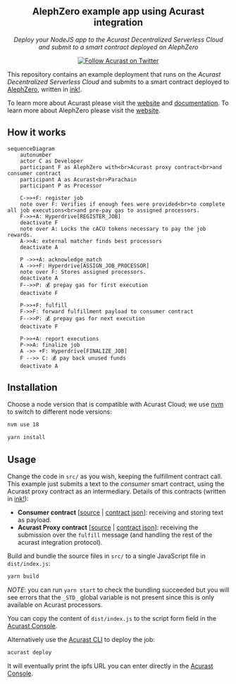 <h2 align="center">AlephZero example app using Acurast integration</h2>

<p align="center">
  <em>
    Deploy your NodeJS app to the Acurast Decentralized Serverless Cloud and submit to a smart contract deployed on AlephZero
  </em>
</p>

<p align="center">
  <a href="https://twitter.com/Acurast">
    <img alt="Follow Acurast on Twitter" src="https://img.shields.io/badge/%40Acurast-9f9f9f?style=flat-square&logo=x&labelColor=555"></a>
</p>

This repository contains an example deployment that runs on the _Acurast Decentralized Serverless Cloud_ and submits to a smart contract deployed to [AlephZero](https://alephzero.org/), written in [ink!](https://use.ink/).

To learn more about Acurast please visit the [website](https://acurast.com/) and [documentation](https://docs.acurast.com/).
To learn more about AlephZero please visit the [website](https://alephzero.org/).

## How it works


```mermaid
sequenceDiagram
    autonumber
    actor C as Developer
    participant F as AlephZero with<br>Acurast proxy contract<br>and consumer contract
    participant A as Acurast<br>Parachain
    participant P as Processor
    
    C->>+F: register job
    note over F: Verifies if enough fees were provided<br>to complete all job executions<br>and pre-pay gas to assigned processors.
    F->>+A: Hyperdrive[REGISTER_JOB]
    deactivate F
    note over A: Locks the cACU tokens necessary to pay the job rewards.
    A->>A: external matcher finds best processors
    deactivate A

    P ->>+A: acknowledge_match
    A ->>+F: Hyperdrive[ASSIGN_JOB_PROCESSOR]
    note over F: Stores assigned processors.
    deactivate A
    F-->>P: 💰 prepay gas for first execution
    deactivate F
    
    P->>+F: fulfill
    F->>F: forward fulfillment payload to consumer contract
    F-->>P: 💰 prepay gas for next execution
    deactivate F

    P->>+A: report executions
    P->>A: finalize job
    A ->> +F: Hyperdrive[FINALIZE_JOB]
    F -->> C: 💰 pay back unused funds
    deactivate A
```

## Installation

Choose a node version that is compatible with Acurast Cloud; we use [nvm](https://github.com/nvm-sh/nvm) to switch to different node versions:

```sh
nvm use 18
```

```sh
yarn install
```

## Usage

Change the code in `src/` as you wish, keeping the fulfillment contract call. This example just submits a text to the _consumer_ smart contract, using the Acurast proxy contract as an intermediary. Details of this contracts (written in [ink!](https://use.ink/)):

- **Consumer contract** [[source](https://github.com/Acurast/acurast-substrate/blob/develop/hyperdrive/ink/consumer/lib.rs) | [contract json](./acurast_consumer_ink.json)]: receiving and storing text as payload.
- **Acurast Proxy contract** [[source](https://github.com/Acurast/acurast-substrate/blob/develop/hyperdrive/ink/proxy/lib.rs) | [contract json](./src/acurast_proxy_ink.json)]: receiving the submission over the `fulfill` message (and handling the rest of the acurast integration protocol).



Build and bundle the source files in `src/` to a single JavaScript file in `dist/index.js`: 

```sh
yarn build
```

*NOTE*: you can run `yarn start` to check the bundling succeeded but you will see errors that the `_STD_` global variable is not present since this is only available on Acurast processors.

You can copy the content of `dist/index.js` to the script form field in the [Acurast Console](https://console.acurast.com/).

Alternatively use the [Acurast CLI](https://github.com/Acurast/acurast-cli) to deploy the job:

```sh
acurast deploy
```

It will eventually print the ipfs URL you can enter directly in the [Acurast Console](https://console.acurast.com/).
